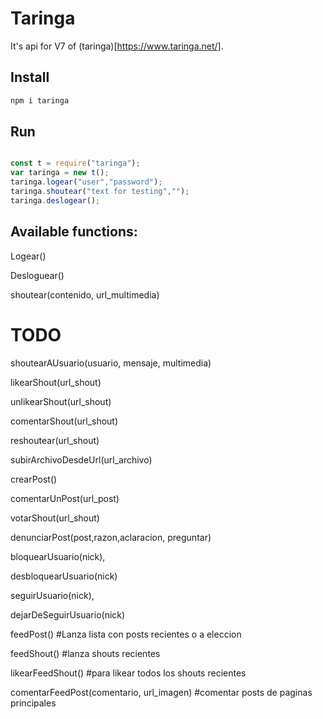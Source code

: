 # Taringa

It's api for V7 of (taringa)[https://www.taringa.net/]. 

## Install

```bash
npm i taringa 
```
## Run

```javascript

const t = require("taringa");
var taringa = new t();
taringa.logear("user","password");
taringa.shoutear("text for testing","");
taringa.deslogear();
``` 
## Available functions:

Logear()

Desloguear()

shoutear(contenido, url_multimedia)

# TODO

shoutearAUsuario(usuario, mensaje, multimedia)

likearShout(url_shout)

unlikearShout(url_shout)

comentarShout(url_shout)

reshoutear(url_shout)

subirArchivoDesdeUrl(url_archivo)

crearPost()

comentarUnPost(url_post)

votarShout(url_shout)

denunciarPost(post,razon,aclaracion, preguntar)

bloquearUsuario(nick), 

desbloquearUsuario(nick)

seguirUsuario(nick), 

dejarDeSeguirUsuario(nick)

feedPost() #Lanza lista con posts recientes o a eleccion

feedShout() #lanza shouts recientes

likearFeedShout() #para likear todos los shouts recientes

comentarFeedPost(comentario, url_imagen) #comentar posts de paginas principales
